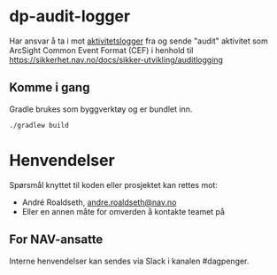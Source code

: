 # dp-audit-logger

Har ansvar å ta i mot [aktivitetslogger](https://github.com/navikt/dp-aktivitetslogg/tree/main/aktivitetslogg) fra og
sende "audit" aktivitet som ArcSight Common Event Format (CEF) i henhold
til https://sikkerhet.nav.no/docs/sikker-utvikling/auditlogging

## Komme i gang

Gradle brukes som byggverktøy og er bundlet inn.

`./gradlew build`

# Henvendelser

Spørsmål knyttet til koden eller prosjektet kan rettes mot:

* André Roaldseth, andre.roaldseth@nav.no
* Eller en annen måte for omverden å kontakte teamet på

## For NAV-ansatte

Interne henvendelser kan sendes via Slack i kanalen #dagpenger.
